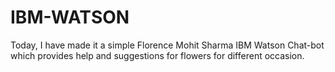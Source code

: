 # IBM-WATSON
Today, I have made it a simple Florence Mohit Sharma IBM Watson Chat-bot which provides help and suggestions for flowers for different occasion.
